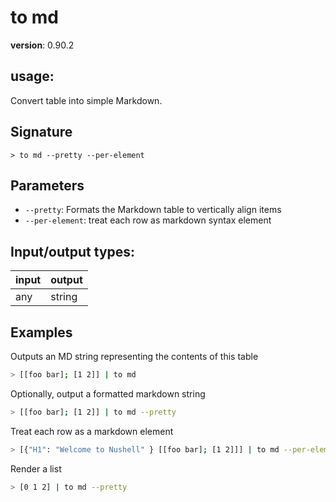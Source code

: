 # to md

**version**: 0.90.2

## **usage**:

Convert table into simple Markdown.

## Signature

`> to md --pretty --per-element`

## Parameters

- `--pretty`: Formats the Markdown table to vertically align items
- `--per-element`: treat each row as markdown syntax element

## Input/output types:

| input | output |
| ----- | ------ |
| any   | string |

## Examples

Outputs an MD string representing the contents of this table

```bash
> [[foo bar]; [1 2]] | to md
```

Optionally, output a formatted markdown string

```bash
> [[foo bar]; [1 2]] | to md --pretty
```

Treat each row as a markdown element

```bash
> [{"H1": "Welcome to Nushell" } [[foo bar]; [1 2]]] | to md --per-element --pretty
```

Render a list

```bash
> [0 1 2] | to md --pretty
```
